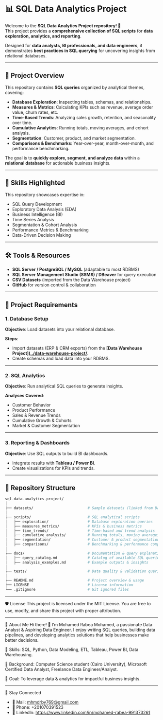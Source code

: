 # 📊 SQL Data Analytics Project  

Welcome to the **SQL Data Analytics Project repository! 🚀**  
This project provides a **comprehensive collection of SQL scripts** for **data exploration, analytics, and reporting**.  

Designed for **data analysts, BI professionals, and data engineers**, it demonstrates **best practices in SQL querying** for uncovering insights from relational databases.  

---

## 📖 Project Overview  

This repository contains **SQL queries** organized by analytical themes, covering:  

- **Database Exploration**: Inspecting tables, schemas, and relationships.  
- **Measures & Metrics**: Calculating KPIs such as revenue, average order value, churn rates, etc.  
- **Time-Based Trends**: Analyzing sales growth, retention, and seasonality over time.  
- **Cumulative Analytics**: Running totals, moving averages, and cohort analysis.  
- **Segmentation**: Customer, product, and market segmentation.  
- **Comparisons & Benchmarks**: Year-over-year, month-over-month, and performance benchmarking.  

The goal is to **quickly explore, segment, and analyze data** within a **relational database** for actionable business insights.  

---

## 🎯 Skills Highlighted  

This repository showcases expertise in:  

- SQL Query Development  
- Exploratory Data Analysis (EDA)  
- Business Intelligence (BI)  
- Time Series Analysis  
- Segmentation & Cohort Analysis  
- Performance Metrics & Benchmarking  
- Data-Driven Decision Making  

---

## 🛠️ Tools & Resources  

- **SQL Server / PostgreSQL / MySQL** (adaptable to most RDBMS)  
- **SQL Server Management Studio (SSMS) / DBeaver** for query execution  
- **CSV Datasets** (imported from the Data Warehouse project)  
- **GitHub** for version control & collaboration  

---

## 🚀 Project Requirements  

### 1. Database Setup  
**Objective**: Load datasets into your relational database.  

**Steps**:  
- Import datasets (ERP & CRM exports) from the **[Data Warehouse Project]([../data-warehouse-project/](https://github.com/mohamedr456/SQL-Data-Warehouse-Project)**.  
- Create schemas and load data into your RDBMS.  

---

### 2. SQL Analytics  
**Objective**: Run analytical SQL queries to generate insights.  

**Analyses Covered**:  
- Customer Behavior  
- Product Performance  
- Sales & Revenue Trends  
- Cumulative Growth & Cohorts  
- Market & Customer Segmentation  

---

### 3. Reporting & Dashboards  
**Objective**: Use SQL outputs to build BI dashboards.  

- Integrate results with **Tableau / Power BI**.  
- Create visualizations for KPIs and trends.  

---

## 📂 Repository Structure  

```bash
sql-data-analytics-project/
│
├── datasets/                         # Sample datasets (linked from Data Warehouse outputs)
│
├── scripts/                          # SQL analytical scripts
│   ├── exploration/                  # Database exploration queries
│   ├── measures_metrics/             # KPIs & business metrics
│   ├── time_trends/                  # Time-based and trend analysis
│   ├── cumulative_analysis/          # Running totals, moving averages, cohorts
│   ├── segmentation/                 # Customer & product segmentation
│   ├── comparisons/                  # Benchmarking & performance comparisons
│
├── docs/                             # Documentation & query explanations
│   ├── query_catalog.md              # Catalog of available SQL queries
│   ├── analysis_examples.md          # Example outputs & insights
│
├── tests/                            # Data quality & validation queries
│
├── README.md                         # Project overview & usage
├── LICENSE                           # License information
└── .gitignore                        # Git ignored files

```
---
🛡️ License
This project is licensed under the MIT License.
You are free to use, modify, and share this project with proper attribution.

---

🌟 About Me
Hi there! 👋 I’m Mohamed Rabea Mohamed, a passionate Data Analyst & Aspiring Data Engineer.
I enjoy writing SQL queries, building data pipelines, and developing analytics solutions that help businesses make better decisions.

 🔹 Skills: SQL, Python, Data Modeling, ETL, Tableau, Power BI, Data Warehousing.
 
 🔹 Background: Computer Science student (Cairo University), Microsoft Certified Data Analyst, Freelance Data Engineer/Analyst.
 
 🔹 Goal: To leverage data & analytics for impactful business insights.
 

---

🌟 Stay Connected
- 📧 Mail: mhmdrby769@gmail.com
- 📱 Phone: +201070391523
- 🔗 LinkedIn: https://www.linkedin.com/in/mohamed-rabea-991373261
